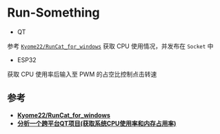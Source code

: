 # Run-Something

- QT

参考 [`Kyome22/RunCat_for_windows`](https://github.com/Kyome22/RunCat_for_windows) 获取 CPU 使用情况，并发布在 `Socket` 中


- ESP32

获取 CPU 使用率后输入至 PWM 的占空比控制点击转速

## 参考
- **[Kyome22/RunCat_for_windows](https://github.com/Kyome22/RunCat_for_windows)**
- **[分析一个跨平台QT项目(获取系统CPU使用率和内存占用率)](https://blog.csdn.net/yang1fei2/article/details/124217654)**